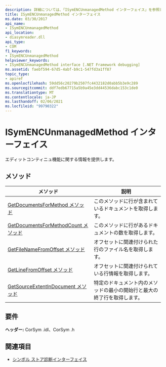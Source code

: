 ```yaml
---
description: 詳細については、「ISymENCUnmanagedMethod インターフェイス」を参照してください。
title: ISymENCUnmanagedMethod インターフェイス
ms.date: 03/30/2017
api_name:
- ISymENCUnmanagedMethod
api_location:
- diasymreader.dll
api_type:
- COM
f1_keywords:
- ISymENCUnmanagedMethod
helpviewer_keywords:
- ISymENCUnmanagedMethod interface [.NET Framework debugging]
ms.assetid: faebf594-67d5-4abf-b9c1-547fd3a1ff87
topic_type:
- apiref
ms.openlocfilehash: 59dd56c20279b2507fc4432182d0abb5b3e9c289
ms.sourcegitcommit: ddf7edb67715a5b9a45e3dd44536dabc153c1de0
ms.translationtype: MT
ms.contentlocale: ja-JP
ms.lasthandoff: 02/06/2021
ms.locfileid: "99790322"
---
```

# <a name="isymencunmanagedmethod-interface"></a>ISymENCUnmanagedMethod インターフェイス

エディットコンティニュ機能に関する情報を提供します。  
  
## <a name="methods"></a>メソッド  
  
|メソッド|説明|  
|------------|-----------------|  
|[GetDocumentsForMethod メソッド](isymencunmanagedmethod-getdocumentsformethod-method.md)|このメソッドに行が含まれているドキュメントを取得します。|  
|[GetDocumentsForMethodCount メソッド](isymencunmanagedmethod-getdocumentsformethodcount-method.md)|このメソッドに行があるドキュメントの数を取得します。|  
|[GetFileNameFromOffset メソッド](isymencunmanagedmethod-getfilenamefromoffset-method.md)|オフセットに関連付けられた行のファイル名を取得します。|  
|[GetLineFromOffset メソッド](isymencunmanagedmethod-getlinefromoffset-method.md)|オフセットに関連付けられている行情報を取得します。|  
|[GetSourceExtentInDocument メソッド](isymencunmanagedmethod-getsourceextentindocument-method.md)|特定のドキュメント内のメソッドの最小の開始行と最大の終了行を取得します。|  
  
## <a name="requirements"></a>要件  

 **ヘッダー:** CorSym .idl、CorSym .h  
  
## <a name="see-also"></a>関連項目

- [シンボル ストア診断インターフェイス](diagnostics-symbol-store-interfaces.md)
